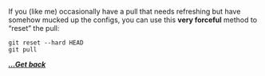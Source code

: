 If you (like me) occasionally have a pull that needs refreshing but have somehow mucked up the configs, you can use this **very forceful** method to &#8220;reset&#8221; the pull:

<pre class="wp-block-code"><code>git reset --hard HEAD
git pull</code></pre>

[***...Get back***](../it-the-hard-way.html)

